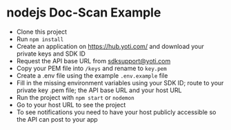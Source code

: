 # nodejs Doc-Scan Example

- Clone this project
- Run `npm install`
- Create an application on https://hub.yoti.com/ and download your private keys and SDK ID
- Request the API base URL from sdksupport@yoti.com
- Copy your PEM file into `/keys` and rename to `key.pem`
- Create a .env file using the example `.env.example` file
- Fill in the missing environment variables using your SDK ID; route to your private key .pem file; the API base URL and your host URL
- Run the project with `npm start` or `nodemon`
- Go to your host URL to see the project
- To see notifications you need to have your host publicly accessible so the API can post to your app
